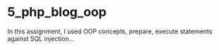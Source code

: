 # 5_php_blog_oop
In this assignment, I used OOP concepts, prepare, execute statements against  SQL injection...
